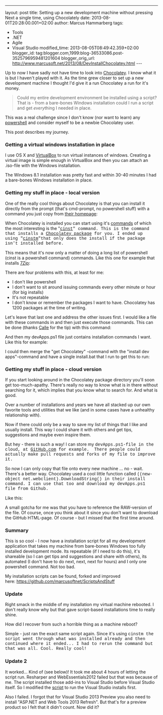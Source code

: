 ---
layout: post
title: Setting up a new development machine without
pressing Next a single time, using Chocolately
date: 2013-08-01T20:28:00.001+02:00
author: Marcus Hammarberg
tags:
  - Tools
  - .NET
  - Agile
  - Visual Studio
modified_time: 2013-08-05T08:49:42.359+02:00
blogger_id: tag:blogger.com,1999:blog-36533086.post-3525796959481201604
blogger_orig_url: http://www.marcusoft.net/2013/08/DevInstallChocolatey.html ---

<div dir="ltr" style="text-align: left;" trbidi="on">

Up to now I have sadly not have time to look into
<a href="http://chocolatey.org/" target="_blank">Chocolatey</a>. I know
what it is but I haven't played with it. As the time grew closer to set
up a new development machine I thought I'd give it a run Chocolatey a
run for it's money.

> Could my entire development environment be installed using a script?
> That is - from a bare-bones Windows installation could I run a script
> and get *every*thing I needed in place.

This was a real challenge since I don't know (nor want to learn) any
<a href="http://en.wikipedia.org/wiki/Windows_PowerShell"
target="_blank">powershell</a> and consider myself to be a newbie
Chocolatey user.

This post describes my journey.
### Getting a virtual windows installation in place

<div>

I use OS X and
<a href="http://www.virtualbox.org/" target="_blank">VirtualBox</a> to
run virtual instances of windows. Creating a virtual image is simple
enough in VirtualBox and then you can attach an .iso-file with the
Windows installation.

</div>

<div>
</div>

<div>

The Windows 8.1 installation was pretty fast and within 30-40 minutes I
had a bare-bones Windows installation in place. 

</div>

### Getting my stuff in place - local version

<div>

One of the really cool things about Chocolatey is that you can install
it directly from the prompt (that's cmd-prompt, no powershell stuff)
with a command you just copy from
<a href="http://chocolatey.org/" target="_blank">their homepage</a>:

</div>

When Chocolatey is installed you can start using it's <a
href="https://github.com/chocolatey/chocolatey/wiki/CommandsReference"
target="_blank">commands</a> of which the most interesting is the "<span
style="font-family: Courier New, Courier, monospace;"><a href="https://github.com/chocolatey/chocolatey/wiki/CommandsInstall"
target="_blank">cinst</a>" command. This is the command that
installs a
<a href="http://chocolatey.org/packages" target="_blank">Chocolatey
package</a> for you. I ended up using "<span
style="font-family: Courier New, Courier, monospace;"><a
href="https://github.com/chocolatey/chocolatey/wiki/CommandsInstallMissing"
target="_blank">cinstm</a>"that only does the install if the
package isn't installed before.

This means that it's now only a matter of doing a long list of
powershell (cinst is a powershell command) commands. Like this one for
example that installs
<a href="http://www.7-zip.org/" target="_blank">7Zip</a>:


There are four problems with this, at least for me:

-   I don't like powershell
-   I don't want to sit around issuing commands every other minute or
    hour (for big installs)
-   It's not repeatable
-   I don't know or remember the packages I want to have. Chocolatey has
    1200 packages at the time of writing.

Let's leave that last one and address the other issues first. I would
like a file with these commands in and then just execute those commands.
This can be done (thanks
<a href="https://github.com/carllindelof" target="_blank">Calle</a> for
the tip) with this command:
<div>

And then my devApps.ps1 file just contains installation commands I want.
Like this for example:

I could then merge the "get Chocolatey" -command with the "install dev
apps"-command and have a single install.bat that I run to get this to
run:
### Getting my stuff in place - cloud version

</div>

<div>

If you start looking around in the Chocolatey package directory you'll
soon get too-much-apathy. There's really no way to know what is in there
without searching for it, which implies that you know what to search
for. And what is good.

</div>

<div>
</div>

<div>

Over a number of installations and years we have all stacked up our own
favorite tools and utilities that we like (and in some cases have a
unhealthy relationship with).  

</div>

<div>
</div>

<div>

Now if there could only be a way to save my list of things that I like
and usually install. This way I could share it with others and get tips,
suggestions and maybe even inspire them. 

</div>

<div>
</div>

<div>

But hey - there is such a way! I can store my <span
style="font-family: Courier New, Courier, monospace;">devApps.ps1-file
in the cloud, at <a
href="https://github.com/marcusoftnet/ScriptsAndStuff/blob/master/DevMachineInstall/devApps.ps1"
target="_blank">GitHub.com</a> for example.  There people could actually
make pull requests and forks of my file to improve it. 

</div>

<div>
</div>

<div>

So now I can only copy that file onto every new machine ... no - wait.
There's a better way. Chocolatey used a cool little function called
<span style="font-family: Courier New, Courier, monospace;">((new-object
net.webclient).DownloadString() in their install command. I can
use that too and download my devApps.ps1 file from Github. 

</div>

<div>
</div>

<div>

Like this:




A small gotcha for me was that you have to reference the RAW-version of
the file. Of course, once you think about it since you don't want to
download the GitHub HTML-page. Of course - but I missed that the first
time around. 

</div>

### Summary

<div>

This is so cool - I now have a installation script for all my
development application that takes my machine from bare-bones Windows
too fully installed development mode. Its repeatable (if I need to do
this), it's shareable (so I can get tips and suggestions and share with
others), its automated (I don't have to do next, next, next for hours)
and I only one powershell command. Not too bad.

My installation scripts can be found, forked and improved
here: <https://github.com/marcusoftnet/ScriptsAndStuff>

### Update 

</div>

<div>

Right smack in the middle of my installation my virtual machine
rebooted. I don't really know why but that gave script-based
installations time to really shine. 

</div>

<div>
</div>

<div>

How did I recover from such a horrible thing as a machine reboot? 

</div>

<div>

Simple - just ran the exact same script again. Since it's using <span
style="font-family: Courier New, Courier, monospace;">cinstm
<span style="font-family: inherit;">the script went through what
was installed already and then continued where it ended... I had to
rerun the command but that was all. Cool. Really cool!

### <span style="font-family: inherit;">Update 2

</div>

<div>

<span style="font-family: inherit;">It worked... Kind of (see below)! It
took me about 4 hours of letting the script run. Resharper and
WebEssentials2012 failed but that was because of me. The script
installed those add-ins to Visual Studio before Visual Studio itself. So
I modified the <a href="https://github.com/marcusoftnet/ScriptsAndStuff"
target="_blank">script</a> to run the Visual Studio installs
first. 

</div>

<div>

<span style="font-family: inherit;">


</div>

<div>

<span style="font-family: inherit;">Also I failed. I forgot that for
Visual Studio 2013 Preview you also need to install "ASP.NET and
Web Tools 2013 Refresh". But that's for a preview product so I felt that
it didn't count. Now did it? 

</div>

</div>
